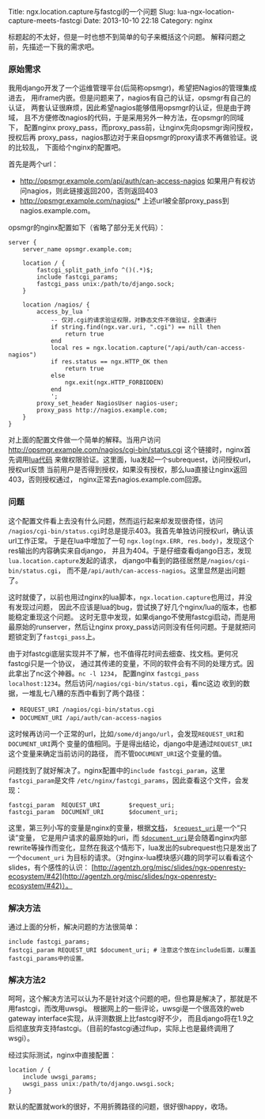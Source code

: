 Title: ngx.location.capture与fastcgi的一个问题
Slug: lua-ngx-location-capture-meets-fastcgi
Date: 2013-10-10 22:18
Category: nginx

标题起的不太好，但是一时也想不到简单的句子来概括这个问题。
解释问题之前，先描述一下我的需求吧。

### 原始需求

我用django开发了一个运维管理平台(后简称opsmgr)，希望把Nagios的管理集成进去，
用iframe内嵌。但是问题来了，nagios有自己的认证，opsmgr有自己的认证，
两套认证很麻烦，因此希望nagios能够借用opsmgr的认证，但是由于跨域，
且不方便修改nagios的代码，于是采用另外一种方法，在opsmgr的同域下，
配置nginx proxy_pass，而proxy_pass前，让nginx先向opsmgr询问授权，授权后再
proxy_pass，nagios那边对于来自opsmgr的proxy请求不再做验证。说的比较乱，
下面给个nginx的配置吧。

首先是两个url：

* http://opsmgr.example.com/api/auth/can-access-nagios 
  如果用户有权访问nagios，则此链接返回200，否则返回403
* http://opsmgr.example.com/nagios/*
  上述url被全部proxy_pass到nagios.example.com。

opsmgr的nginx配置如下（省略了部分无关代码）：

```
server {
    server_name opsmgr.example.com;

    location / {
        fastcgi_split_path_info ^()(.*)$;
        include fastcgi_params;
        fastcgi_pass unix:/path/to/django.sock;
    }

    location /nagios/ {
        access_by_lua '
            -- 仅对.cgi的请求验证权限，对静态文件不做验证，全数通行
            if string.find(ngx.var.uri, ".cgi") == nill then
                return true
            end
            local res = ngx.location.capture("/api/auth/can-access-nagios")
            if res.status == ngx.HTTP_OK then
                return true
            else
                ngx.exit(ngx.HTTP_FORBIDDEN)
            end
            ';
        proxy_set_header NagiosUser nagios-user;
        proxy_pass http://nagios.example.com;
    }
}
```

对上面的配置文件做一个简单的解释。当用户访问
http://opsmgr.example.com/nagios/cgi-bin/status.cgi
这个链接时，nginx首先调用[lua代码](http://wiki.nginx.org/HttpLuaModule)
来做权限验证。这里面，lua发起一个subrequest，访问授权url，授权url反馈
当前用户是否得到授权，如果没有授权，那么lua直接让nginx返回403，否则授权通过，
nginx正常去nagios.example.com回源。

### 问题

这个配置文件看上去没有什么问题，然而运行起来却发现很奇怪，访问
`/nagios/cgi-bin/status.cgi`时总是提示403。我首先单独访问授权url，确认该url工作正常。
于是在lua中增加了一句 `ngx.log(ngx.ERR, res.body)`，发现这个res输出的内容确实来自django，
并且为404。于是仔细查看django日志，发现`lua.location.capture`发起的请求，
django中看到的路径居然是`/nagios/cgi-bin/status.cgi`，
而不是`/api/auth/can-access-nagios`。这里显然是出问题了。

这时就傻了，以前也用过nginx的lua脚本，`ngx.location.capture`也用过，并没有发现过问题，
因此不应该是lua的bug，尝试换了好几个nginx/lua的版本，也都能稳定重现这个问题。
这时无意中发现，如果django不使用fastcgi启动，而是用最原始的runserver，然后让nginx
proxy_pass访问则没有任何问题。于是就把问题锁定到了`fastcgi_pass`上。

由于对fastcgi底层实现并不了解，也不值得花时间去细查、找文档。更何况fastcgi只是一个协议，
通过其传递的变量，不同的软件会有不同的处理方式。因此拿出了nc这个神器。`nc -l 1234`，
配置nginx `fastcgi_pass localhost:1234`。然后访问`/nagios/cgi-bin/status.cgi`，看nc这边
收到的数据，一堆乱七八糟的东西中看到了两个路径：

* `REQUEST_URI /nagios/cgi-bin/status.cgi`
* `DOCUMENT_URI /api/auth/can-access-nagios`

这时候再访问一个正常的url，比如`/some/django/url`，会发现`REQUEST_URI`和`DOCUMENT_URI`两个
变量的值相同。于是得出结论，django中是通过`REQUEST_URI`这个变量来确定当前访问的路径，
而不管`DOCUMENT_URI`这个变量的值。

问题找到了就好解决了。nginx配置中的`include fastcgi_param`，这里`fastcgi_param`是文件
`/etc/nginx/fastcgi_params`，因此查看这个文件，会发现：

```
fastcgi_param  REQUEST_URI        $request_uri;
fastcgi_param  DOCUMENT_URI       $document_uri;
```

这里，第三列小写的变量是nginx的变量，根据[文档](http://wiki.nginx.org/HttpCoreModule)，
[`$request_uri`](http://wiki.nginx.org/HttpCoreModule#.24request_uri)是一个“只读”变量，
它是用户请求的最原始的uri，而
[`$document_uri`](http://wiki.nginx.org/HttpCoreModule#.24document_uri)是会随着nginx内部
rewrite等操作而变化，显然在我这个情形下，lua发出的subrequest也只是发出了一个`document_uri`
为目标的请求。（对nginx-lua模块感兴趣的同学可以看看这个slides，有个感性的认识：
[http://agentzh.org/misc/slides/ngx-openresty-ecosystem/#42](http://agentzh.org/misc/slides/ngx-openresty-ecosystem/#42)）。

### 解决方法

通过上面的分析，解决问题的方法很简单：

```
include fastcgi_params;
fastcgi_param REQUEST_URI $document_uri; # 注意这个放在include后面，以覆盖fastcgi_params中的设置。
```

### 解决方法2

呵呵，这个解决方法可以认为不是针对这个问题的吧，但也算是解决了，那就是不用fastcgi，而改用uwsgi。
根据网上的一些评论，uwsgi是一个很高效的web gateway interface实现，从评测数据上比fastcgi好不少，
而且django将在1.9之后彻底放弃支持fastcgi。（目前的fastcgi通过flup，实际上也是最终调用了wsgi）。

经过实际测试，nginx中直接配置：

```
location / {
    include uwsgi_params;
    uwsgi_pass unix:/path/to/django.uwsgi.sock;
}
```

默认的配置就work的很好，不用折腾路径的问题，很好很happy，收场。
